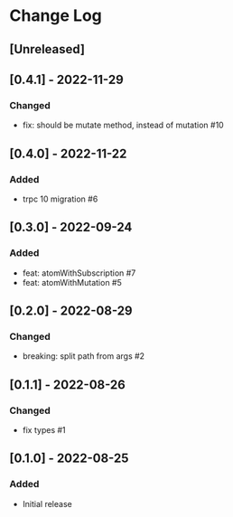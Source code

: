 # Change Log

## [Unreleased]

## [0.4.1] - 2022-11-29
### Changed
- fix: should be mutate method, instead of mutation #10

## [0.4.0] - 2022-11-22
### Added
- trpc 10 migration #6

## [0.3.0] - 2022-09-24
### Added
- feat: atomWithSubscription #7
- feat: atomWithMutation #5

## [0.2.0] - 2022-08-29
### Changed
- breaking: split path from args #2

## [0.1.1] - 2022-08-26
### Changed
- fix types #1

## [0.1.0] - 2022-08-25
### Added
- Initial release
